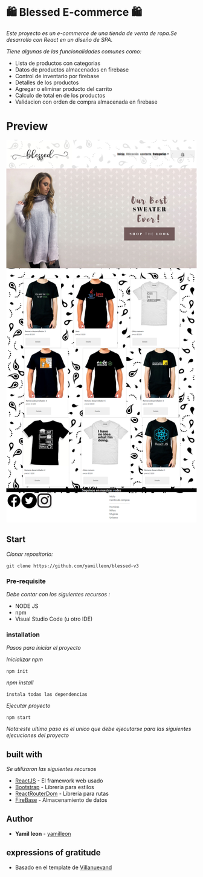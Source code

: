 #  🛍️ Blessed E-commerce  🛍️

_Este proyecto es un e-commerce de una tienda de venta de ropa.Se desarrollo con React en un diseño de SPA._ 

_Tiene algunas de las funcionalidades comunes como:_

* Lista de productos con categorias
* Datos de productos almacenados en firebase
* Control de inventario por firebase
* Detalles de los productos
* Agregar o eliminar producto del carrito
* Calculo de total en de los productos
* Validacion con orden de compra almacenada en firebase

# Preview
![Image text](Pre.png)

## Start

_Clonar repositorio:_

```
git clone https://github.com/yamilleon/blessed-v3
```

### Pre-requisite

_Debe contar con los siguientes recursos :_

* NODE JS 
* npm
* Visual Studio Code (u otro IDE)

### installation

_Pasos para iniciar el proyecto_

_Inicializar npm_

```
npm init
```

_npm install_

```
instala todas las dependencias
```
_Ejecutar proyecto_

```
npm start
```
_Nota:este ultimo paso es el unico que debe ejecutarse para las siguientes ejecuciones del proyecto_

## built with

_Se utilizaron las siguientes recursos_

* [ReactJS](https://es.reactjs.org/docs/getting-started.html) - El framework web usado
* [Bootstrap](https://getbootstrap.com/docs/5.2/getting-started/introduction/) - Libreria para estilos
* [ReactRouterDom](https://www.npmjs.com/package/react-router-dom) - Libreria para rutas
* [FireBase](https://firebase.google.com/docs/) - Almacenamiento de datos

## Author 

* **Yamil leon** - [yamilleon](https://github.com/yamilleon)

## expressions of gratitude 

* Basado en el template de [Villanuevand](https://github.com/Villanuevand) 